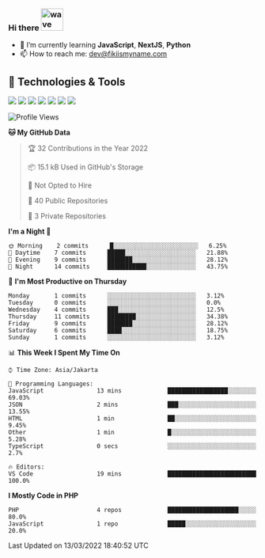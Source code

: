 ### Hi there <img src="https://i.ibb.co/q0Hx1KK/wave.gif" alt="wave" width="45px">

- 🌱 I’m currently learning **JavaScript**, **NextJS**, **Python**
- 📫 How to reach me: dev@fikiismyname.com

## 🔧 Technologies & Tools

![](https://img.shields.io/badge/OS-Linux-informational?style=flat&logo=linux&logoColor=white&color=2bbc8a)
![](https://img.shields.io/badge/OS-Windows-informational?style=flat&logo=windows&logoColor=white&color=2bbc8a)
![](https://img.shields.io/badge/OS-Android-informational?style=flat&logo=android&logoColor=white&color=2bbc8a)
![](https://img.shields.io/badge/Code-JavaScript-informational?style=flat&logo=javascript&logoColor=white&color=2bbc8a)
![](https://img.shields.io/badge/Code-Python-informational?style=flat&logo=python&logoColor=white&color=2bbc8a)
![](https://img.shields.io/badge/Code-Next-informational?style=flat&logo=next.js&logoColor=white&color=2bbc8a)
![](https://img.shields.io/badge/Shell-Bash-informational?style=flat&logo=gnu-bash&logoColor=white&color=2bbc8a)

<!--START_SECTION:waka-->
![Profile Views](http://img.shields.io/badge/Profile%20Views-0-blue)

**🐱 My GitHub Data** 

> 🏆 32 Contributions in the Year 2022
 > 
> 📦 15.1 kB Used in GitHub's Storage 
 > 
> 🚫 Not Opted to Hire
 > 
> 📜 40 Public Repositories 
 > 
> 🔑 3 Private Repositories  
 > 
**I'm a Night 🦉** 

```text
🌞 Morning    2 commits      █░░░░░░░░░░░░░░░░░░░░░░░░   6.25% 
🌆 Daytime    7 commits      █████░░░░░░░░░░░░░░░░░░░░   21.88% 
🌃 Evening    9 commits      ███████░░░░░░░░░░░░░░░░░░   28.12% 
🌙 Night      14 commits     ███████████░░░░░░░░░░░░░░   43.75%

```
📅 **I'm Most Productive on Thursday** 

```text
Monday       1 commits      ░░░░░░░░░░░░░░░░░░░░░░░░░   3.12% 
Tuesday      0 commits      ░░░░░░░░░░░░░░░░░░░░░░░░░   0.0% 
Wednesday    4 commits      ███░░░░░░░░░░░░░░░░░░░░░░   12.5% 
Thursday     11 commits     ████████░░░░░░░░░░░░░░░░░   34.38% 
Friday       9 commits      ███████░░░░░░░░░░░░░░░░░░   28.12% 
Saturday     6 commits      ████░░░░░░░░░░░░░░░░░░░░░   18.75% 
Sunday       1 commits      ░░░░░░░░░░░░░░░░░░░░░░░░░   3.12%

```


📊 **This Week I Spent My Time On** 

```text
⌚︎ Time Zone: Asia/Jakarta

💬 Programming Languages: 
JavaScript               13 mins             █████████████████░░░░░░░░   69.03% 
JSON                     2 mins              ███░░░░░░░░░░░░░░░░░░░░░░   13.55% 
HTML                     1 min               ██░░░░░░░░░░░░░░░░░░░░░░░   9.45% 
Other                    1 min               █░░░░░░░░░░░░░░░░░░░░░░░░   5.28% 
TypeScript               0 secs              ░░░░░░░░░░░░░░░░░░░░░░░░░   2.7%

🔥 Editors: 
VS Code                  19 mins             █████████████████████████   100.0%

```

**I Mostly Code in PHP** 

```text
PHP                      4 repos             ████████████████████░░░░░   80.0% 
JavaScript               1 repo              █████░░░░░░░░░░░░░░░░░░░░   20.0%

```



 Last Updated on 13/03/2022 18:40:52 UTC
<!--END_SECTION:waka-->
